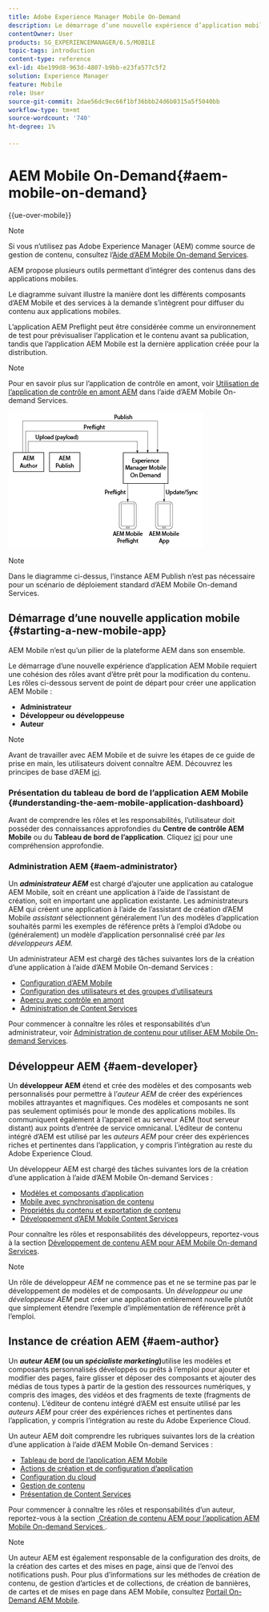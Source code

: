 ```yaml
---
title: Adobe Experience Manager Mobile On-Demand
description: Le démarrage d’une nouvelle expérience d’application mobile Adobe Experience Manager (AEM) nécessite une cohésion des rôles avant d’être prêt pour la modification de contenu. Consultez cette page pour commencer à utiliser les services mobiles On-Demand d’AEM.
contentOwner: User
products: SG_EXPERIENCEMANAGER/6.5/MOBILE
topic-tags: introduction
content-type: reference
exl-id: 4be199d8-963d-4807-b9bb-e23fa577c5f2
solution: Experience Manager
feature: Mobile
role: User
source-git-commit: 2dae56dc9ec66f1bf36bbb24d6b0315a5f5040bb
workflow-type: tm+mt
source-wordcount: '740'
ht-degree: 1%

---
```


# AEM Mobile On-Demand{#aem-mobile-on-demand}

{{ue-over-mobile}}

>[!NOTE]
>
>Si vous n’utilisez pas Adobe Experience Manager (AEM) comme source de gestion de contenu, consultez l’[Aide d’AEM Mobile On-demand Services](https://helpx.adobe.com/fr/digital-publishing-solution/topics.html).

AEM propose plusieurs outils permettant d’intégrer des contenus dans des applications mobiles.

Le diagramme suivant illustre la manière dont les différents composants d’AEM Mobile et des services à la demande s’intègrent pour diffuser du contenu aux applications mobiles.

L’application AEM Preflight peut être considérée comme un environnement de test pour prévisualiser l’application et le contenu avant sa publication, tandis que l’application AEM Mobile est la dernière application créée pour la distribution.

>[!NOTE]
>
>Pour en savoir plus sur l’application de contrôle en amont, voir [Utilisation de l’application de contrôle en amont AEM](https://helpx.adobe.com/fr/digital-publishing-solution/help/preflight-app.html) dans l’aide d’AEM Mobile On-demand Services.

![chlimage_1-171](assets/chlimage_1-171.png)

>[!NOTE]
>
>Dans le diagramme ci-dessus, l’instance AEM Publish n’est pas nécessaire pour un scénario de déploiement standard d’AEM Mobile On-demand Services.

## Démarrage d’une nouvelle application mobile {#starting-a-new-mobile-app}

AEM Mobile n’est qu’un pilier de la plateforme AEM dans son ensemble.

Le démarrage d’une nouvelle expérience d’application AEM Mobile requiert une cohésion des rôles avant d’être prêt pour la modification du contenu. Les rôles ci-dessous servent de point de départ pour créer une application AEM Mobile :

* **Administrateur**
* **Développeur ou développeuse**
* **Auteur**

>[!NOTE]
>
>Avant de travailler avec AEM Mobile et de suivre les étapes de ce guide de prise en main, les utilisateurs doivent connaître AEM. Découvrez les principes de base d’AEM [ici](/help/sites-deploying/deploy.md).

### Présentation du tableau de bord de l’application AEM Mobile {#understanding-the-aem-mobile-application-dashboard}

Avant de comprendre les rôles et les responsabilités, l’utilisateur doit posséder des connaissances approfondies du **Centre de contrôle AEM Mobile** ou du **Tableau de bord de l’application**. Cliquez [ici](/help/mobile/mobile-apps-ondemand-application-dashboard.md) pour une compréhension approfondie.

### Administration AEM {#aem-administrator}

Un ***administrateur AEM*** est chargé d’ajouter une application au catalogue AEM Mobile, soit en créant une application à l’aide de l’assistant de création, soit en important une application existante. Les administrateurs AEM qui créent une application à l’aide de l’assistant de création d’AEM Mobile *assistant* sélectionnent généralement l’un des modèles d’application souhaités parmi les exemples de référence prêts à l’emploi d’Adobe ou (généralement) un modèle d’application personnalisé créé par *les développeurs AEM.*

Un administrateur AEM est chargé des tâches suivantes lors de la création d’une application à l’aide d’AEM Mobile On-demand Services :

* [Configuration d’AEM Mobile](/help/mobile/aem-mobile-setup.md)
* [Configuration des utilisateurs et des groupes d’utilisateurs](/help/mobile/aem-mobile-configure-users.md)
* [Aperçu avec contrôle en amont](/help/mobile/aem-mobile-manage-ondemand-services.md)
* [Administration de Content Services](/help/mobile/developing-content-services.md)

Pour commencer à connaître les rôles et responsabilités d’un administrateur, voir [Administration de contenu pour utiliser AEM Mobile On-demand Services](/help/mobile/aem-mobile.md).

## Développeur AEM {#aem-developer}

Un **développeur AEM** étend et crée des modèles et des composants web personnalisés pour permettre à l’*auteur AEM* de créer des expériences mobiles attrayantes et magnifiques. Ces modèles et composants ne sont pas seulement optimisés pour le monde des applications mobiles. Ils communiquent également à l’appareil et au serveur AEM (tout serveur distant) aux points d’entrée de service omnicanal. L’éditeur de contenu intégré d’AEM est utilisé par les *auteurs AEM* pour créer des expériences riches et pertinentes dans l’application, y compris l’intégration au reste du Adobe Experience Cloud.

Un développeur AEM est chargé des tâches suivantes lors de la création d’une application à l’aide d’AEM Mobile On-demand Services :

* [Modèles et composants d’application](/help/mobile/app-templates-and-components1.md)
* [Mobile avec synchronisation de contenu](/help/mobile/mobile-ondemand-contentsync.md)
* [Propriétés du contenu et exportation de contenu](/help/mobile/on-demand-content-properties-exporting.md)
* [Développement d’AEM Mobile Content Services](/help/mobile/developing-content-services.md)

Pour connaître les rôles et responsabilités des développeurs, reportez-vous à la section [Développement de contenu AEM pour AEM Mobile On-demand Services](/help/mobile/aem-mobile-on-demand.md).

>[!NOTE]
>
>Un rôle de développeur *AEM* ne commence pas et ne se termine pas par le développement de modèles et de composants. Un *développeur ou une développeuse AEM* peut créer une application entièrement nouvelle plutôt que simplement étendre l’exemple d’implémentation de référence prêt à l’emploi.

## Instance de création AEM {#aem-author}

Un ***auteur AEM* (ou un *spécialiste marketing*)**&#x200B;utilise les modèles et composants personnalisés développés ou prêts à l’emploi pour ajouter et modifier des pages, faire glisser et déposer des composants et ajouter des médias de tous types à partir de la gestion des ressources numériques, y compris des images, des vidéos et des fragments de texte (fragments de contenu). L’éditeur de contenu intégré d’AEM est ensuite utilisé par les *auteurs AEM* pour créer des expériences riches et pertinentes dans l’application, y compris l’intégration au reste du Adobe Experience Cloud.

Un auteur AEM doit comprendre les rubriques suivantes lors de la création d’une application à l’aide d’AEM Mobile On-demand Services :

* [Tableau de bord de l’application AEM Mobile](/help/mobile/mobile-apps-ondemand-application-dashboard.md)
* [Actions de création et de configuration d’application](/help/mobile/mobile-apps-ondemand-application-create-configure-action.md)
* [Configuration du cloud](/help/mobile/mobile-on-demand-associating-an-on-demand-app-to-cloud-configuration.md)
* [Gestion de contenu](/help/mobile/mobile-apps-ondemand-manage-content-ondemand.md)
* [Présentation de Content Services](/help/mobile/develop-content-as-a-service.md)

Pour commencer à connaître les rôles et responsabilités d’un auteur, reportez-vous à la section [&#x200B; Création de contenu AEM pour l’application AEM Mobile On-demand Services &#x200B;](/help/mobile/mobile-apps-ondemand.md).

>[!NOTE]
>
>Un auteur AEM est également responsable de la configuration des droits, de la création des cartes et des mises en page, ainsi que de l’envoi des notifications push. Pour plus d’informations sur les méthodes de création de contenu, de gestion d’articles et de collections, de création de bannières, de cartes et de mises en page dans AEM Mobile, consultez [Portail On-Demand AEM Mobile](https://helpx.adobe.com/fr/digital-publishing-solution/topics.html#dynamicpod_reference_2).
